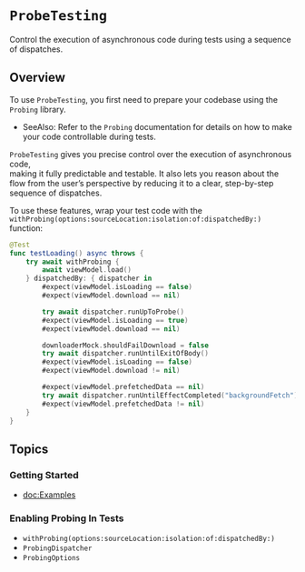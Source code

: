 # ``ProbeTesting``

Control the execution of asynchronous code during tests using a sequence of dispatches.

## Overview

To use `ProbeTesting`, you first need to prepare your codebase using the `Probing` library.

- SeeAlso: Refer to the `Probing` documentation for details on how to make your code controllable during tests.

`ProbeTesting` gives you precise control over the execution of asynchronous code,  
making it fully predictable and testable. It also lets you reason about the flow 
from the user’s perspective by reducing it to a clear, step-by-step sequence of dispatches.

To use these features, wrap your test code with the 
``withProbing(options:sourceLocation:isolation:of:dispatchedBy:)`` function:

```swift
@Test
func testLoading() async throws {
    try await withProbing {
        await viewModel.load()
    } dispatchedBy: { dispatcher in
        #expect(viewModel.isLoading == false)
        #expect(viewModel.download == nil)

        try await dispatcher.runUpToProbe()
        #expect(viewModel.isLoading == true)
        #expect(viewModel.download == nil)

        downloaderMock.shouldFailDownload = false
        try await dispatcher.runUntilExitOfBody()
        #expect(viewModel.isLoading == false)
        #expect(viewModel.download != nil)

        #expect(viewModel.prefetchedData == nil)
        try await dispatcher.runUntilEffectCompleted("backgroundFetch")
        #expect(viewModel.prefetchedData != nil)
    }
}
```

## Topics

### Getting Started

- <doc:Examples>

### Enabling Probing In Tests

- ``withProbing(options:sourceLocation:isolation:of:dispatchedBy:)``
- ``ProbingDispatcher``
- ``ProbingOptions``
